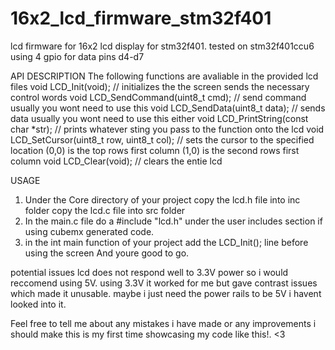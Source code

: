 # 16x2_lcd_firmware_stm32f401
lcd firmware for 16x2 lcd display for stm32f401. tested on stm32f401ccu6 using 4 gpio for data pins d4-d7

API DESCRIPTION
The following functions are avaliable in the provided lcd files
void LCD_Init(void);   													// initializes the the screen sends the necessary control words
void LCD_SendCommand(uint8_t cmd);							// send command usually you wont need to use this
void LCD_SendData(uint8_t data);								// sends data usually you wont need to use this either
void LCD_PrintString(const char *str);					// prints whatever sting you pass to the function onto the lcd
void LCD_SetCursor(uint8_t row, uint8_t col);		// sets the cursor to the specified location (0,0) is the top rows first column (1,0) is the second rows first column
void LCD_Clear(void);														// clears the entie lcd


USAGE
1. Under the Core directory of your project
	copy the lcd.h file into inc folder
 	copy the lcd.c file into src folder
2. In the main.c file do a #include "lcd.h" under the user includes section if using cubemx generated code.
3. in the int main function of your project add the LCD_Init(); line before using the screen
And youre good to go.


 potential issues lcd does not respond well to 3.3V power so i would reccomend using 5V. using 3.3V it worked for me but gave contrast issues which made it unusable. maybe i just need the power rails to be 5V i havent looked into it.

 Feel free to tell me about any mistakes i have made or any improvements i should make this is my first time showcasing my code like this!. <3


